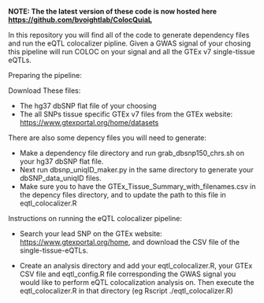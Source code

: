**NOTE: The the latest version of these code is now hosted here https://github.com/bvoightlab/ColocQuiaL** 

In this repository you will find all of the code to generate dependency files and run the eQTL colocalizer pipline. Given a GWAS signal of your chosing this pipeline will run COLOC on your signal and all the GTEx v7 single-tissue eQTLs.

Preparing the pipeline:

Download These files:
* The hg37 dbSNP flat file of your choosing
* The all SNPs tissue specific GTEx v7 files from the GTEx website: https://www.gtexportal.org/home/datasets

There are also some depency files you will need to generate:

* Make a dependency file directory and run grab_dbsnp150_chrs.sh on your hg37 dbSNP flat file.
* Next run dbsnp_uniqID_maker.py in the same directory to generate your dbSNP_data_uniqID files.
* Make sure you to have the GTEx_Tissue_Summary_with_filenames.csv in the depency files directory, and to update the path to this file in eqtl_colocalizer.R


Instructions on running the eQTL colocalizer pipeline:

- Search your lead SNP on the GTEx website: https://www.gtexportal.org/home, and download the CSV file of the single-tissue-eQTLs.

- Create an analysis directory and add your eqtl_colocalizer.R, your GTEx CSV file and eqtl_config.R file corresponding the GWAS signal you would like to perform eQTL colocalization analysis on. Then execute the eqtl_colocalizer.R in that directory (eg Rscript ./eqtl_colocalizer.R)
